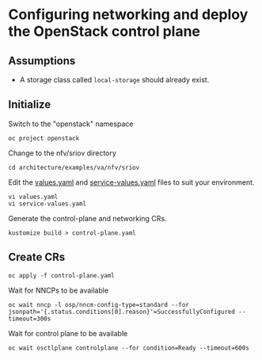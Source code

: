 # Configuring networking and deploy the OpenStack control plane

## Assumptions

- A storage class called `local-storage` should already exist.

## Initialize

Switch to the "openstack" namespace
```
oc project openstack
```
Change to the nfv/sriov directory
```
cd architecture/examples/va/nfv/sriov
```
Edit the [values.yaml](values.yaml) and
[service-values.yaml](service-values.yaml) files to suit 
your environment.
```
vi values.yaml
vi service-values.yaml
```
Generate the control-plane and networking CRs.
```
kustomize build > control-plane.yaml
```

## Create CRs
```
oc apply -f control-plane.yaml
```

Wait for NNCPs to be available
```
oc wait nncp -l osp/nncm-config-type=standard --for jsonpath='{.status.conditions[0].reason}'=SuccessfullyConfigured --timeout=300s
```

Wait for control plane to be available
```
oc wait osctlplane controlplane --for condition=Ready --timeout=600s
```

